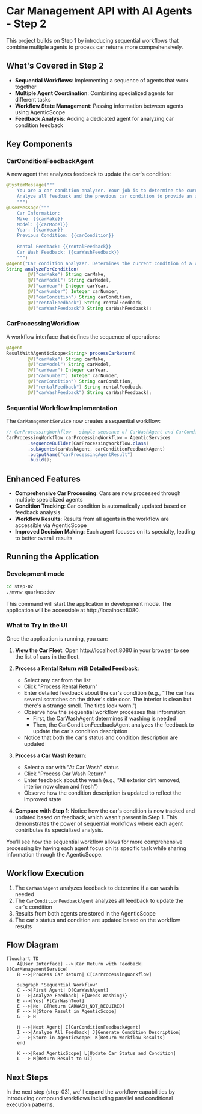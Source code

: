 # Car Management API with AI Agents - Step 2

This project builds on Step 1 by introducing sequential workflows that combine multiple agents to process car returns more comprehensively.

## What's Covered in Step 2

- **Sequential Workflows**: Implementing a sequence of agents that work together
- **Multiple Agent Coordination**: Combining specialized agents for different tasks
- **Workflow State Management**: Passing information between agents using AgenticScope
- **Feedback Analysis**: Adding a dedicated agent for analyzing car condition feedback

## Key Components

### CarConditionFeedbackAgent

A new agent that analyzes feedback to update the car's condition:

```java
@SystemMessage("""
    You are a car condition analyzer. Your job is to determine the current condition of a car based on feedback.
    Analyze all feedback and the previous car condition to provide an updated condition description.
    """)
@UserMessage("""
    Car Information:
    Make: {{carMake}}
    Model: {{carModel}}
    Year: {{carYear}}
    Previous Condition: {{carCondition}}
    
    Rental Feedback: {{rentalFeedback}}
    Car Wash Feedback: {{carWashFeedback}}
    """)
@Agent("Car condition analyzer. Determines the current condition of a car based on feedback.")
String analyzeForCondition(
        @V("carMake") String carMake,
        @V("carModel") String carModel,
        @V("carYear") Integer carYear,
        @V("carNumber") Integer carNumber,
        @V("carCondition") String carCondition,
        @V("rentalFeedback") String rentalFeedback,
        @V("carWashFeedback") String carWashFeedback);
```

### CarProcessingWorkflow

A workflow interface that defines the sequence of operations:

```java
@Agent
ResultWithAgenticScope<String> processCarReturn(
        @V("carMake") String carMake,
        @V("carModel") String carModel,
        @V("carYear") Integer carYear,
        @V("carNumber") Integer carNumber,
        @V("carCondition") String carCondition,
        @V("rentalFeedback") String rentalFeedback,
        @V("carWashFeedback") String carWashFeedback);
```

### Sequential Workflow Implementation

The `CarManagementService` now creates a sequential workflow:

```java
// CarProcessingWorkflow - simple sequence of CarWashAgent and CarConditionFeedbackAgent
CarProcessingWorkflow carProcessingWorkflow = AgenticServices
        .sequenceBuilder(CarProcessingWorkflow.class)
        .subAgents(carWashAgent, carConditionFeedbackAgent)
        .outputName("carProcessingAgentResult")
        .build();
```

## Enhanced Features

- **Comprehensive Car Processing**: Cars are now processed through multiple specialized agents
- **Condition Tracking**: Car condition is automatically updated based on feedback analysis
- **Workflow Results**: Results from all agents in the workflow are accessible via AgenticScope
- **Improved Decision Making**: Each agent focuses on its specialty, leading to better overall results

## Running the Application

### Development mode

```bash
cd step-02
./mvnw quarkus:dev
```

This command will start the application in development mode. The application will be accessible at http://localhost:8080.

### What to Try in the UI

Once the application is running, you can:

1. **View the Car Fleet**: Open http://localhost:8080 in your browser to see the list of cars in the fleet.

2. **Process a Rental Return with Detailed Feedback**: 
   - Select any car from the list
   - Click "Process Rental Return"
   - Enter detailed feedback about the car's condition (e.g., "The car has several scratches on the driver's side door. The interior is clean but there's a strange smell. The tires look worn.")
   - Observe how the sequential workflow processes this information:
     - First, the CarWashAgent determines if washing is needed
     - Then, the CarConditionFeedbackAgent analyzes the feedback to update the car's condition description
   - Notice that both the car's status and condition description are updated

3. **Process a Car Wash Return**:
   - Select a car with "At Car Wash" status
   - Click "Process Car Wash Return"
   - Enter feedback about the wash (e.g., "All exterior dirt removed, interior now clean and fresh")
   - Observe how the condition description is updated to reflect the improved state

4. **Compare with Step 1**: Notice how the car's condition is now tracked and updated based on feedback, which wasn't present in Step 1. This demonstrates the power of sequential workflows where each agent contributes its specialized analysis.

You'll see how the sequential workflow allows for more comprehensive processing by having each agent focus on its specific task while sharing information through the AgenticScope.

## Workflow Execution

1. The `CarWashAgent` analyzes feedback to determine if a car wash is needed
2. The `CarConditionFeedbackAgent` analyzes all feedback to update the car's condition
3. Results from both agents are stored in the AgenticScope
4. The car's status and condition are updated based on the workflow results


## Flow Diagram

```mermaid
flowchart TD
    A[User Interface] -->|Car Return with Feedback| B[CarManagementService]
    B -->|Process Car Return| C[CarProcessingWorkflow]
    
    subgraph "Sequential Workflow"
    C -->|First Agent| D[CarWashAgent]
    D -->|Analyze Feedback| E{Needs Washing?}
    E -->|Yes| F[CarWashTool]
    E -->|No| G[Return CARWASH_NOT_REQUIRED]
    F --> H[Store Result in AgenticScope]
    G --> H
    
    H -->|Next Agent| I[CarConditionFeedbackAgent]
    I -->|Analyze All Feedback| J[Generate Condition Description]
    J -->|Store in AgenticScope| K[Return Workflow Results]
    end
    
    K -->|Read AgenticScope| L[Update Car Status and Condition]
    L --> M[Return Result to UI]
```

## Next Steps

In the next step (step-03), we'll expand the workflow capabilities by introducing compound workflows including parallel and conditional execution patterns.